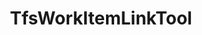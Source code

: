 ---
optionsClassName: TfsWorkItemLinkToolOptions
optionsClassFullName: MigrationTools.Tools.TfsWorkItemLinkToolOptions
configurationSamples:
- name: defaults
  order: 2
  description: 
  code: >-
    {
      "MigrationTools": {
        "Version": "16.0",
        "CommonTools": {
          "TfsWorkItemLinkTool": {
            "Enabled": "True",
            "FilterIfLinkCountMatches": "True",
            "SaveAfterEachLinkIsAdded": "False"
          }
        }
      }
    }
  sampleFor: MigrationTools.Tools.TfsWorkItemLinkToolOptions
- name: sample
  order: 1
  description: 
  code: >-
    {
      "MigrationTools": {
        "Version": "16.0",
        "CommonTools": {
          "TfsWorkItemLinkTool": {
            "Enabled": "True",
            "FilterIfLinkCountMatches": "True",
            "SaveAfterEachLinkIsAdded": "False"
          }
        }
      }
    }
  sampleFor: MigrationTools.Tools.TfsWorkItemLinkToolOptions
- name: classic
  order: 3
  description: 
  code: >-
    {
      "$type": "TfsWorkItemLinkToolOptions",
      "Enabled": true,
      "FilterIfLinkCountMatches": true,
      "SaveAfterEachLinkIsAdded": false
    }
  sampleFor: MigrationTools.Tools.TfsWorkItemLinkToolOptions
description: Tool for migrating work item links and relationships between work items, including shared steps and parameters for test cases.
className: TfsWorkItemLinkTool
typeName: Tools
architecture: 
options:
- parameterName: Enabled
  type: Boolean
  description: If set to `true` then the tool will run. Set to `false` and the processor will not run.
  defaultValue: missing XML code comments
- parameterName: FilterIfLinkCountMatches
  type: Boolean
  description: Skip validating links if the number of links in the source and the target matches!
  defaultValue: missing XML code comments
- parameterName: SaveAfterEachLinkIsAdded
  type: Boolean
  description: Save the work item after each link is added. This will slow the migration as it will cause many saves to the TFS database.
  defaultValue: false
status: missing XML code comments
processingTarget: missing XML code comments
classFile: src/MigrationTools.Clients.TfsObjectModel/Tools/TfsWorkItemLinkTool.cs
optionsClassFile: src/MigrationTools.Clients.TfsObjectModel/Tools/TfsWorkItemLinkToolOptions.cs

redirectFrom:
- /Reference/Tools/TfsWorkItemLinkToolOptions/
layout: reference
toc: true
permalink: /Reference/Tools/TfsWorkItemLinkTool/
title: TfsWorkItemLinkTool
categories:
- Tools
- 
topics:
- topic: notes
  path: ../../docs/Reference/Tools/TfsWorkItemLinkTool-notes.md
  exists: false
  markdown: ''
- topic: introduction
  path: ../../docs/Reference/Tools/TfsWorkItemLinkTool-introduction.md
  exists: false
  markdown: ''

---